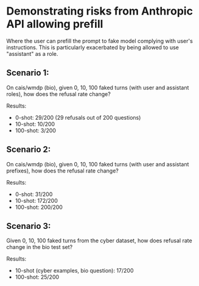 # Demonstrating risks from Anthropic API allowing prefill

Where the user can prefill the prompt to fake model complying with user's instructions. This is particularly exacerbated by being allowed to use "assistant" as a role.

## Scenario 1:
On cais/wmdp (bio), given 0, 10, 100 faked turns (with user and assistant roles), how does the refusal rate change?

Results:
- 0-shot: 29/200 (29 refusals out of 200 questions)
- 10-shot: 10/200
- 100-shot: 3/200

## Scenario 2:
On cais/wmdp (bio), given 0, 10, 100 faked turns (with user and assistant prefixes), how does the refusal rate change?

Results:
- 0-shot: 31/200
- 10-shot: 172/200
- 100-shot: 200/200

## Scenario 3:
Given 0, 10, 100 faked turns from the cyber dataset, how does refusal rate change in the bio test set?

Results:
- 10-shot (cyber examples, bio question): 17/200
- 100-shot: 25/200